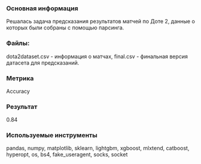 ### Основная информация
Решалась задача предсказания результатов матчей по Доте 2, данные о которых были собраны с помощью парсинга.
### Файлы:
dota2dataset.csv - информация о матчах, final.csv - финальная версия датасета для предсказаний.
### Метрика
Accuracy
### Результат
0.84
### Используемые инструменты 
pandas, numpy, matplotlib, sklearn, lightgbm, xgboost, mlxtend, catboost, hyperopt, os, bs4, fake_useragent, socks, socket
